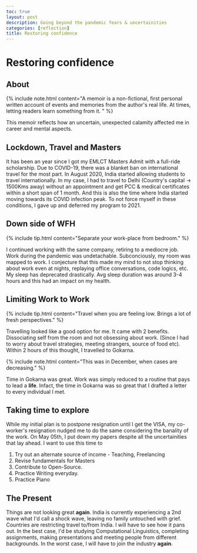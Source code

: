 ```yaml
---
toc: true
layout: post
description: Going beyond the pandemic fears & uncertainities
categories: [reflection]
title: Restoring confidence
---
```


# Restoring confidence

## About 

{% include note.html content="A memoir is a non-fictional, first personal written account of events and memories from the author's real life. At times, letting readers learn something from it.
" %}

This memoir reflects how an uncertain, unexpected calamity affected me in career and mental aspects.

## Lockdown, Travel and Masters

It has been an year since I got my EMLCT Masters Admit with a full-ride scholarship. Due to COVID-19, there was a blanket ban on international travel for the most part. In August 2020, India started allowing students to travel internationally. In my case, I had to travel to Delhi (Country's capital -> 1500Kms away) without an appointment and get PCC & medical certificates within a short span of 1 month. And this is also the time where India started moving towards its COVID infection peak. To not force myself in these conditions, I gave up and deferred my program to 2021.

## Down side of WFH

{% include tip.html content="Separate your work-place from bedroom." %}
<!-- Had a tough time dealing with toxicity & incompetence at work. -->

I continued working with the same company, retiring to a mediocre job. Work during the pandemic was undetachable. Subconciously, my room was mapped to work. I conjecture that this made my mind to not stop thinking about work even at nights, replaying office conversations, code logics, etc. My sleep has deprecated drastically. Avg sleep duration was around 3-4 hours and this had an impact on my health.

## Limiting Work to Work

{% include tip.html content="Travel when you are feeling low. Brings a lot of fresh perspectives." %}

Travelling looked like a good option for me. It came with 2 benefits. Dissociating self from the room and not obsessing about work. (Since I had to worry about travel strategies, meeting strangers, source of food etc). Within 2 hours of this thought, I travelled to Gokarna.

{% include note.html content="This was in December, when cases are decreasing." %}

Time in Gokarna was great. Work was simply reduced to a routine that pays to lead a __life__. Infact, the time in Gokarna was so great that I drafted a letter to every individual I met.

## Taking time to explore

While my initial plan is to postpone resignation until I get the VISA, my co-worker's resignation nudged me to do the same considering the banality of the work. On May 05th, I put down my papers despite all the uncertainities that lay ahead. I want to use this time to
1. Try out an alternate source of income - Teaching, Freelancing
2. Revise fundamentals for Masters
3. Contribute to Open-Source.
4. Practice Writing everyday.
5. Practice Piano

## The Present

Things are not looking great __again__. India is currently experiencing a 2nd wave what I'd call a shock wave, leaving no family untouched with grief. Countries are restricting travel to/from India. I will have to see how it pans out. In the best case, I'd be studying Computational Linguistics, completing assignments, making presentations and meeting people from different backgrounds. In the worst case, I will have to join the industry __again__.